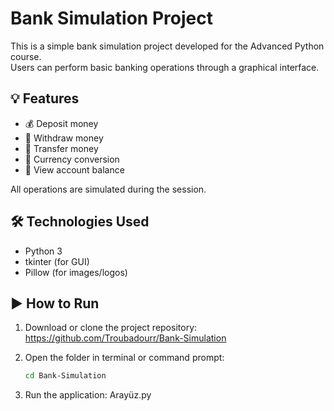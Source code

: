 # Bank Simulation Project

This is a simple bank simulation project developed for the Advanced Python course.  
Users can perform basic banking operations through a graphical interface.

## 💡 Features
- 💰 Deposit money  
- 🏧 Withdraw money  
- 🔁 Transfer money  
- 💱 Currency conversion  
- 📄 View account balance

All operations are simulated during the session.

## 🛠 Technologies Used
- Python 3  
- tkinter (for GUI)  
- Pillow (for images/logos)

## ▶️ How to Run
1. Download or clone the project repository:  
   https://github.com/Troubadourr/Bank-Simulation

2. Open the folder in terminal or command prompt:
   ```bash
   cd Bank-Simulation
   
3. Run the application:
   Arayüz.py

   
   
